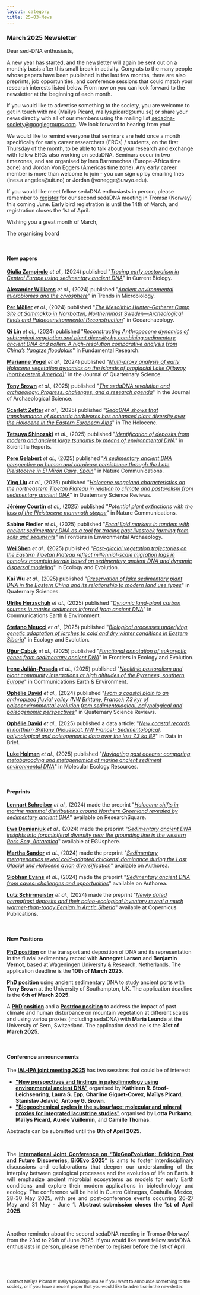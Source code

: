 ```yaml
---
layout: category
title: 25-03-News
---
```


<div class="section">
<h3 class="section-title underline">March 2025 Newsletter</h3>
</div>

<div class="intro">
<p> Dear sed-DNA enthusiasts,</p>

<p>A new year has started, and the newsletter will again be sent out on a monthly basis after this small break in activity. Congrats to the many people whose papers have been published in the last few months, there are also preprints, job opportunities, and conference sessions that could match your research interests listed below. 
From now on you can look forward to the newsletter at the beginning of each month.</p>

<p>If you would like to advertise something to the society, you are welcome to get in touch with me (Maïlys Picard, mailys.picard@umu.se) or share your news directly with all of our members using the mailing list <a href="mailto:sedadna-society@googlegroups.com">sedadna-society@googlegroups.com</a>. We look forward to hearing from you!</p>

<p>We would like to remind everyone that seminars are held once a month specifically for early career researchers (ERCs) / students, on the first Thursday of the month, to be able to talk about your research and exchange with fellow ERCs also working on sedaDNA. Seminars occur in two timezones, and are organised by Ines Barrenechea (Europe-Africa time zone) and Jordan Von Eggers (Americas time zone). Any early career member is more than welcome to join - you can sign up by emailing Ines (ines.a.angeles@uit.no) or Jordan (jvonegge@uwyo.edu).</p>

<p>If you would like meet fellow sedaDNA enthusiasts in person, please remember to <a href="https://nordicsocietyoikos.glueup.com/event/2nd-sedadna-scientific-society-conference-125115/home.html">register</a> for our second sedaDNA meeting in Tromsø (Norway) this coming June. Early bird registration is until the 14th of March, and registration closes the 1st of April. </p>

<p>Wishing you a great month of March,</p>
<p>The organising board</p>
 

<br>
<div class="intro">
<h4 class="section-title underline">New papers</h4>



<p><a href="https://www.researchgate.net/profile/Giulia-Zampirolo-2" target="_blank"><b>Giulia Zampirolo</b></a> <i> et al.,</i> (2024) published "<a href="https://doi.org/10.1016/j.cub.2024.08.047" target="_blank"><u><i>Tracing early pastoralism in Central Europe using sedimentary ancient DNA</i></u></a>" in Current Biology.</p>


<p><a href="https://orcid.org/0000-0002-7006-8364" target="_blank"><b>Alexander Williams</b></a> <i> et al.,</i> (2024) published "<a href="https://doi.org/10.1016/j.tim.2024.09.010" target="_blank"><u><i>Ancient environmental microbiomes and the cryosphere</i></u></a>" in Trends in Microbiology.</p>


<p><a href="https://www.researchgate.net/profile/Per-Moeller" target="_blank"><b>Per Möller</b></a> <i> et al.,</i> (2024) published "<a href="https://doi.org/10.1002/gea.22030" target="_blank"><u><i>The Mesolithic Hunter–Gatherer Camp Site at Sammakko in Norrbotten, Northernmost Sweden—Archeological Finds and Palaeoenvironmental Reconstruction</i></u></a>" in Geoarchaeology.</p>

<p><a href="https://www.researchgate.net/profile/Qi-Lin-17" target="_blank"><b>Qi Lin</b></a> <i> et al.,</i> (2024) published "<a href="https://doi.org/10.1016/j.fmre.2024.11.018" target="_blank"><u><i>Reconstructing Anthropocene dynamics of subtropical vegetation and plant diversity by combining sedimentary ancient DNA and pollen: A high-resolution comparative analysis from China’s Yangtze floodplain</i></u></a>" in Fundamental Research.</p>

<p><a href="https://orcid.org/0000-0002-0727-5133" target="_blank"><b>Marianne Vogel</b></a> <i> et al.,</i> (2024) published "<a href="https://doi.org/10.1002/jqs.3682" target="_blank"><u><i>Multi-proxy analysis of early Holocene vegetation dynamics on the islands of proglacial Lake Ojibway (northeastern America)</i></u></a>" in the Journal of Quarternary Science.</p>

<p><a href="https://www.researchgate.net/profile/Tony-Brown-8" target="_blank"><b>Tony Brown</b></a> <i> et al.,</i> (2025) published "<a href="https://doi.org/10.1016/j.jas.2024.106132" target="_blank"><u><i>The sedaDNA revolution and archaeology: Progress, challenges, and a research agenda</i></u></a>" in the Journal of Archaeological Science.</p>

<p><a href="https://www.researchgate.net/profile/Scarlett-Zetter" target="_blank"><b>Scarlett Zetter</b></a> <i> et al.,</i> (2025) published "<a href="https://journals.sagepub.com/doi/abs/10.1177/09596836241307304" target="_blank"><u><i>SedaDNA shows that transhumance of domestic herbivores has enhanced plant diversity over the Holocene in the Eastern European Alps</i></u></a>" in The Holocene.</p>

<p><a href="https://www.researchgate.net/profile/Tetsuya-Shinozaki" target="_blank"><b>Tetsuya Shinozaki</b></a> <i> et al.,</i> (2025) published "<a href="https://doi.org/10.1038/s41598-024-84245-y" target="_blank"><u><i>Identification of deposits from modern and ancient large tsunamis by means of environmental DNA</i></u></a>" in Scientific Reports.</p>

<p><a href="https://www.researchgate.net/profile/Pere-Gelabert" target="_blank"><b>Pere Gelabert</b></a> <i> et al.,</i> (2025) published "<a href="https://www.nature.com/articles/s41467-024-55542-x" target="_blank"><u><i>A sedimentary ancient DNA perspective on human and carnivore persistence through the Late Pleistocene in El Mirón Cave, Spain</i></u></a>" in Nature Communications.</p>

<p><a href="https://www.researchgate.net/profile/Ying-Liu-369" target="_blank"><b>Ying Liu</b></a> <i> et al.,</i> (2025) published "<a href="https://www.sciencedirect.com/science/article/pii/S0277379124003512" target="_blank"><u><i>Holocene rangeland characteristics on the northeastern Tibetan Plateau in relation to climate and pastoralism from sedimentary ancient DNA</i></u></a>" in Quaternary Science Reviews.</p>

<p><a href="https://www.researchgate.net/profile/Jeremy-Courtin" target="_blank"><b>Jérémy Courtin</b></a> <i> et al.,</i> (2025) published "<a href="https://www.nature.com/articles/s41467-024-55542-x" target="_blank"><u><i>Potential plant extinctions with the loss of the Pleistocene mammoth steppe</i></u></a>" in Nature Communications.</p>

<p><b>Sabine Fiedler</b> <i> et al.,</i> (2025) published "<a href="https://doi.org/10.3389/fearc.2025.1544307" target="_blank"><u><i>Fecal lipid markers in tandem with ancient sedimentary DNA as a tool for tracing past livestock farming from soils and sediments</i></u></a>" in Frontiers in Environmental Archaeology.</p>

<p><a href="https://www.researchgate.net/profile/Wei-Shen-41" target="_blank"><b>Wei Shen</b></a><i> et al.,</i> (2025) published "<a href="https://doi.org/10.1002/ece3.70862" target="_blank"><u><i>Post-glacial vegetation trajectories on the Eastern Tibetan Plateau reflect millennial-scale migration lags in complex mountain terrain based on sedimentary ancient DNA and dynamic dispersal modeling</i></u></a>" in Ecology and Evolution.</p>

<p><b>Kai Wu</b> <i> et al.,</i> (2025) published "<a href="http://www.dsjyj.com.cn/en/article/doi/10.11928/j.issn.1001-7410.2025.01.17" target="_blank"><u><i>Preservation of lake sedimentary plant DNA in the Eastern China and its relationship to modern land use types</i></u></a>" in Quaternary Sciences.</p>

<p><a href="https://www.researchgate.net/profile/Ulrike-Herzschuh" target="_blank"><b>Ulrike Herzschuh</b></a> <i> et al.,</i> (2025) published "<a href="https://doi.org/10.1038/s43247-025-02014-9" target="_blank"><u><i>Dynamic land-plant carbon sources in marine sediments inferred from ancient DNA</i></u></a>" in Communications Earth & Environment.</p>  

<p><a href="https://www.researchgate.net/profile/Stefano-Meucci" target="_blank"><b>Stefano Meucci</b></a> <i> et al.,</i> (2025) published "<a href="https://doi.org/10.1002/ece3.70940" target="_blank"><u><i>Biological processes underlying genetic adaptation of larches to cold and dry winter conditions in Eastern Siberia</i></u></a>" in Ecology and Evolution.</p>

<p><a href="https://www.researchgate.net/profile/Ugur-Cabuk" target="_blank"><b>Uğur Çabuk</b></a> <i> et al.,</i> (2025) published "<a href="https://doi.org/10.3389/fevo.2025.1459690" target="_blank"><u><i>Functional annotation of eukaryotic genes from sedimentary ancient DNA</i></u></a>" in Frontiers in Ecology and Evolution.</p>

<p><a href="https://www.researchgate.net/profile/Irene-Julian-Posada" target="_blank"><b>Irene Julián-Posada</b></a> <i> et al.,</i> (2025) published "<a href="https://doi.org/10.1038/s43247-025-02023-8" target="_blank"><u><i>Neolithic pastoralism and plant community interactions at high altitudes of the Pyrenees, southern Europe</i></u></a>" in Communications Earth & Environment.</p>

<p><a href="https://www.researchgate.net/profile/Ophelie_David" target="_blank"><b>Ophélie David</b></a> <i> et al.,</i> (2024) published "<a href="https://doi.org/10.1016/j.quascirev.2024.108983" target="_blank"><u><i>From a coastal plain to an anthropized fluvial valley (NW Brittany, France): 7.3 kyr of paleoenvironmental evolution from sedimentological, palynological and paleogenomic perspectives</i></u></a>" in Quaternary Science Reviews.</p>

<p><a href="https://www.researchgate.net/profile/Ophelie_David" target="_blank"><b>Ophélie David</b></a> <i> et al.,</i> (2025) published a data article: "<a href="https://doi.org/10.1016/j.dib.2025.111361" target="_blank"><u><i>New coastal records in northern Brittany (Plouescat, NW France): Sedimentological, palynological and paleogenomic data over the last 7.3 ka BP</i></u></a>" in Data in Brief.</p>

<p><a href="https://www.researchgate.net/profile/Luke-Holman" target="_blank"><b>Luke Holman</b></a> <i> et al.,</i> (2025) published "<a href="https://doi.org/10.1111/1755-0998.14086" target="_blank"><u><i>Navigating past oceans: comparing metabarcoding and metagenomics of marine ancient sediment environmental DNA</i></u></a>" in Molecular Ecology Resources.</p>



<br>

<div class="intro">
<h4 class="section-title underline">Preprints</h4>

<p><a href="https://orcid.org/0000-0001-8927-2659" target="_blank"><b>Lennart Schreiber</b></a> <i> et al.,</i> (2024) made the preprint "<a href=" https://doi.org/10.21203/rs.3.rs-5291490/v1" target="_blank"><u><i>Holocene shifts in marine mammal distributions around Northern Greenland revealed by sedimentary ancient DNA</i></u></a>" available on ResearchSquare.</p>

<p><a href="https://www.researchgate.net/profile/Ewa-Demianiuk" target="_blank"><b>Ewa Demianiuk</b></a> <i> et al.,</i> (2024) made the preprint "<a href=" https://doi.org/10.5194/egusphere-2024-2824" target="_blank"><u><i>Sedimentary ancient DNA insights into foraminiferal diversity near the grounding line in the western Ross Sea, Antarctica</i></u></a>" available at EGUsphere.</p>

<p><a href="https://www.researchgate.net/profile/Martha-Sander-3" target="_blank"><b>Martha Sander</b></a> <i> et al.,</i> (2024) made the preprint "<a href="https://doi.org/10.22541/au.173501107.74212796/v1" target="_blank"><u><i>Sedimentary metagenomics reveal cold-adapted chickens' dominance during the Last Glacial and Holocene avian diversification</i></u></a>" available on Authorea.</p>

<p><a href="http://www.linkedin.com/in/siobhanevans13" target="_blank"><b>Siobhan Evans</b></a> <i> et al.,</i> (2024) made the preprint "<a href="https://doi.org/10.22541/au.173076015.52628065/v1" target="_blank"><u><i>Sedimentary ancient DNA from caves: challenges and opportunities</i></u></a>" available on Authorea.</p>

<p><a href="https://www.researchgate.net/profile/Lutz-Schirrmeister" target="_blank"><b>Lutz Schirrmeister</b></a> <i> et al.,</i> (2024) made the preprint "<a href="https://doi.org/10.5194/cp-2024-74" target="_blank"><u><i>Newly dated permafrost deposits and their paleo-ecological inventory reveal a much warmer-than-today Eemian in Arctic Siberia</i></u></a>" available at Copernicus Publications.</p>

 
<br>
<div class="intro">
<h4 class="section-title underline">New Positions</h4> 
    
<p><a href="https://www.wur.nl/nl/vacature/phd-position-sedimentary-ancient-dna-sedadna-as-a-robust-tool-for-river-science.htm" target="_blank"><b>PhD position</b></a> on the transport and deposition of DNA and its representation in the fluvial sedimentary record with <b>Annegret Larsen</b> and <b>Benjamin Vernot</b>, based at Wageningen University & Research, Netherlands. The application deadline is the <b>10th of March 2025</b>.</p>

<p><a href="https://jobs.soton.ac.uk/Vacancy.aspx?ref=3002725WR" target="_blank"><b>PhD position</b></a> using ancient sedimentary DNA to study ancient ports with <b>Tony Brown</b> at the University of Southampton, UK. The application deadline is the <b>6th of March 2025</b>.</p>

<p>A <a href="https://euraxess.ec.europa.eu/jobs/314957" target="_blank"><b>PhD position</b></a> and a <a href="https://euraxess.ec.europa.eu/jobs/314958" target="_blank"><b>Postdoc position</b></a> to address the impact of past climate and human disturbance on mountain vegetation at different scales and using variou proxies (including sedaDNA) with <b>Maria Leunda</b> at the University of Bern, Switzerland. The application deadline is the <b>31st of March 2025</b>.</p>


<br>

<div class="intro">
<h4 class="section-title underline">Conference announcements</h4>   


 
<p align="justify">The <a href="https://ialipa-2025.sciencesconf.org/resource/page/id/43" target="_blank"><b>IAL-IPA joint meeting 2025</b></a> has two sessions that could be of interest: 
  
   <ul>
  <li><a href="https://ialipa-2025.sciencesconf.org/resource/page/id/11" target="_blank"><b> "New perspectives and findings in paleolimnology using environmental ancient DNA"</b></a> organised by <b>Kathleen R. Stoof-Leichsenring</b>, <b>Laura S. Epp</b>, <b>Charline Giguet-Covex</b>, <b>Maïlys Picard</b>, <b>Stanislav Jelavić</b>, <b>Antony G. Brown</b>.</li>
  <li>  <a href="https://ialipa-2025.sciencesconf.org/resource/page/id/22" target="_blank"><b> "Biogeochemical cycles in the subsurface: molecular and mineral proxies for integrated lacustrine studies"</b></a> organised by <b>Lotta Purkamo</b>, <b>Maïlys Picard</b>, <b>Aurèle Vuillemin</b>, and <b>Camille Thomas</b>. </li>
</ul> 
Abstracts can be submitted until the <b>8th of April 2025</b>.
  </p>

 <br>


<p align="justify">The <a href="https://www.iscb.org/bigevo2025/home" target="_blank"><b>International Joint Conference on “BioGeoEvolution: Bridging Past and Future Discoveries, BiGEvo 2025”</b></a> is aims to foster interdisciplinary discussions and collaborations that deepen our understanding of the interplay between geological processes and the evolution of life on Earth. It will emphasize ancient microbial ecosystems as models for early Earth conditions and explore their modern applications in biotechnology and ecology. The conference will be held in Cuatro Ciénegas, Coahuila, Mexico, 28-30 May 2025, with pre and post-conference events occurring 26-27 May and 31 May - June 1. <b> Abstract submission closes the 1st of April 2025</b>.</p>

<br>


<p> Another reminder about the second sedaDNA meeting in Tromsø (Norway) from the 23rd to 26th of June 2025. If you would like meet fellow sedaDNA enthusiasts in person, please remember to <a href="https://nordicsocietyoikos.glueup.com/event/2nd-sedadna-scientific-society-conference-125115/home.html">register</a> before the 1st of April. </p>


<br>
<br>
<br>

<p><small>Contact Maïlys Picard at mailys.picard@umu.se if you want to announce something to the society, or if you have a recent paper that you would like to advertise in the newsletter.</small></p>
